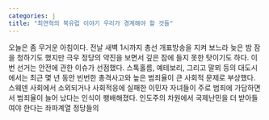 ```yaml
---
categories: j
title: "최연혁의 북유럽 이야기 우리가 경계해야 할 것들"
---
```

오늘은 좀 무거운 아침이다. 전날 새벽 1시까지 총선 개표방송을 지켜 보느라 늦은 밤 잠을 청하기도 했지만 극우 정당의 약진을 보면서 깊은 잠에 들지 못한 탓이기도 하다. 이번 선거는 안전에 관한 이슈가 선점했다. 스톡홀름, 예테보리, 그리고 말뫼 등의 대도시에서는 최근 몇 년 동안 빈번한 총격사고와 높은 범죄율이 큰 사회적 문제로 부상했다. 스웨덴 사회에서 소외되거나 사회적응에 실패한 이민자 자녀들이 주로 범죄에 가담하면서 범죄율이 늘어 났다는 인식이 팽배해졌다. 인도주의 차원에서 국제난민을 더 받아들여야 한다는 좌파계열 정당들의